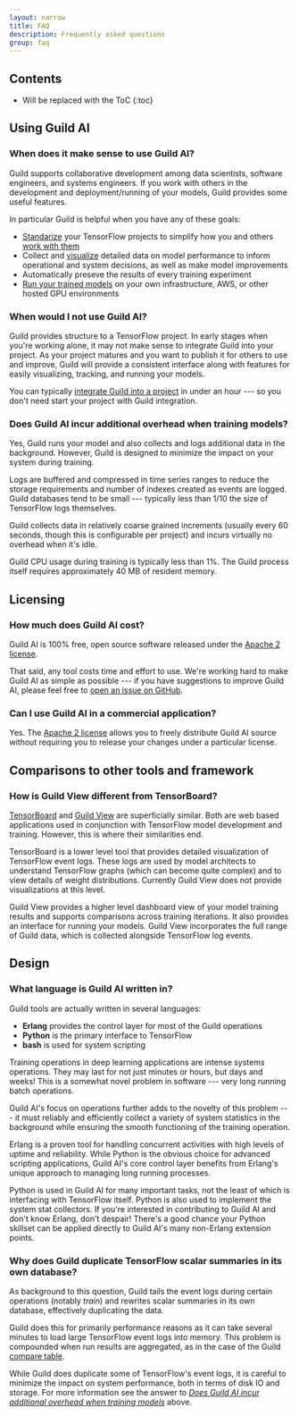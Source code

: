 ```yaml
---
layout: narrow
title: FAQ
description: Frequently asked questions
group: faq
---
```


## Contents

* Will be replaced with the ToC
{:toc}

## Using Guild AI

### When does it make sense to use Guild AI?

Guild supports collaborative development among data scientists,
software engineers, and systems engineers. If you work with others in
the development and deployment/running of your models, Guild provides
some useful features.

In particular Guild is helpful when you have any of these goals:

- [Standarize](/user-guide/projects/) your TensorFlow projects to
  simplify how you and
  others [work with them](/user-guide/model-operations/)
- Collect and [visualize](/user-guide/guild-view/) detailed data on
  model performance to inform operational and system decisions, as
  well as make model improvements
- Automatically preseve the results of every training experiment
- [Run your trained models](/user-guide/guild-serve/) on your own
  infrastructure, AWS, or other hosted GPU environments

### When would I not use Guild AI?

Guild provides structure to a TensorFlow project. In early stages when
you're working alone, it may not make sense to integrate Guild into
your project. As your project matures and you want to publish it for
others to use and improve, Guild will provide a consistent interface
along with features for easily visualizing, tracking, and running your
models.

You can
typically
[integrate Guild into a project](/tutorials/integrating-guild-with-your-project/) in
under an hour --- so you don't need start your project with Guild
integration.

### Does Guild AI incur additional overhead when training models?

Yes, Guild runs your model and also collects and logs additional data
in the background. However, Guild is designed to minimize the impact
on your system during training.

Logs are buffered and compressed in time series ranges to reduce the
storage requirements and number of indexes created as events are
logged. Guild databases tend to be small --- typically less than 1/10
the size of TensorFlow logs themselves.

Guild collects data in relatively coarse grained increments (usually
every 60 seconds, though this is configurable per project) and incurs
virtually no overhead when it's idle.

Guild CPU usage during training is typically less than 1%. The Guild
process itself requires approximately 40 MB of resident memory.

## Licensing

### How much does Guild AI cost?

Guild AI is 100% free, open source software released under
the
[Apache 2 license](https://raw.githubusercontent.com/guildai/guild/master/LICENSE).

That said, any tool costs time and effort to use. We're working hard
to make Guild AI as simple as possible --- if you have suggestions to
improve Guild AI, please feel free
to
[open an issue on GitHub](https://github.com/guildai/guild/issues/new).

### Can I use Guild AI in a commercial application?

Yes. The
[Apache 2 license](https://raw.githubusercontent.com/guildai/guild/master/LICENSE) allows
you to freely distribute Guild AI source without requiring you to
release your changes under a particular license.

## Comparisons to other tools and framework

### How is Guild View different from TensorBoard?

[TensorBoard](https://www.tensorflow.org/how_tos/summaries_and_tensorboard/) and
[Guild View](/user-guide/guild-view/) are superficially
similar. Both are web based applications used in conjunction with
TensorFlow model development and training. However, this is where
their similarities end.

TensorBoard is a lower level tool that provides detailed visualization
of TensorFlow event logs. These logs are used by model architects to
understand TensorFlow graphs (which can become quite complex) and to
view details of weight distributions. Currently Guild View does not
provide visualizations at this level.

Guild View provides a higher level dashboard view of your model
training results and supports comparisons across training
iterations. It also provides an interface for running your
models. Guild View incorporates the full range of Guild data, which is
collected alongside TensorFlow log events.

## Design

### What language is Guild AI written in?

Guild tools are actually written in several languages:

- **Erlang** provides the control layer for most of the Guild operations
- **Python** is the primary interface to TensorFlow
- **bash** is used for system scripting

Training operations in deep learning applications are intense systems
operations. They may last for not just minutes or hours, but days and
weeks! This is a somewhat novel problem in software --- very long
running batch operations.

Guild AI's focus on operations further adds to the novelty of this
problem --- it must reliably and efficiently collect a variety of
system statistics in the background while ensuring the smooth
functioning of the training operation.

Erlang is a proven tool for handling concurrent activities with high
levels of uptime and reliability. While Python is the obvious choice
for advanced scripting applications, Guild AI's core control layer
benefits from Erlang's unique approach to managing long running
processes.

Python is used in Guild AI for many important tasks, not the least of
which is interfacing with TensorFlow itself. Python is also used to
implement the system stat collectors. If you're interested in
contributing to Guild AI and don't know Erlang, don't despair! There's
a good chance your Python skillset can be applied directly to Guild
AI's many non-Erlang extension points.

### Why does Guild duplicate TensorFlow scalar summaries in its own database?

As background to this question, Guild tails the event logs during
certain operations (notably *train*) and rewrites scalar summaries in
its own database, effectively duplicating the data.

Guild does this for primarily performance reasons as it can take
several minutes to load large TensorFlow event logs into memory. This
problem is compounded when run results are aggregated, as in the case
of the Guild [compare table](/developers-guide/#compare-table).

While Guild does duplicate some of TensorFlow's event logs, it is
careful to minimize the impact on system performance, both in terms of
disk IO and storage. For more information see the answer to
*[Does Guild AI incur additional overhead when training models](#does-guild-ai-incur-additional-overhead-when-training-models)*
above.
